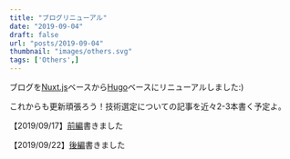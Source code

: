 ```yaml
---
title: "ブログリニューアル"
date: "2019-09-04"
draft: false
url: "posts/2019-09-04"
thumbnail: "images/others.svg"
tags: ['Others',]
---
```


ブログを[Nuxt.js](https://ja.nuxtjs.org/)ベースから[Hugo](https://gohugo.io/)ベースにリニューアルしました:)

これからも更新頑張ろう！技術選定についての記事を近々2-3本書く予定よ。

【2019/09/17】[前編](../2019-09-17/)書きました

【2019/09/22】[後編](../2019-09-21/)書きました